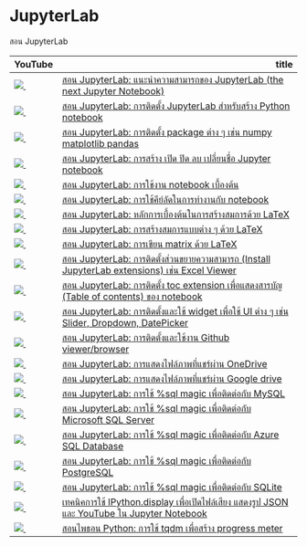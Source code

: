 # JupyterLab
สอน JupyterLab

<table border="0" class="dataframe">
  <thead>
    <tr style="text-align: right;">
      <th>YouTube</th>
      <th>title</th>
    </tr>
  </thead>
  <tbody>
    <tr>
      <td><a href=https://youtu.be/3PkMNsUCAM0><img src=https://i.ytimg.com/vi/3PkMNsUCAM0/mqdefault.jpg />&nbsp;</a></td>
      <td><a href="https://youtu.be/3PkMNsUCAM0">สอน JupyterLab: แนะนำความสามารถของ JupyterLab (the next Jupyter Notebook)</a></td>
    </tr>
    <tr>
      <td><a href=https://youtu.be/TAZluNvUgds><img src=https://i.ytimg.com/vi/TAZluNvUgds/mqdefault.jpg />&nbsp;</a></td>
      <td><a href="https://youtu.be/TAZluNvUgds">สอน JupyterLab: การติดตั้ง JupyterLab สำหรับสร้าง Python notebook</a></td>
    </tr>
    <tr>
      <td><a href=https://youtu.be/nqKvR18M3ok><img src=https://i.ytimg.com/vi/nqKvR18M3ok/mqdefault.jpg />&nbsp;</a></td>
      <td><a href="https://youtu.be/nqKvR18M3ok">สอน JupyterLab: การติดตั้ง package ต่าง ๆ เช่น numpy matplotlib pandas</a></td>
    </tr>
    <tr>
      <td><a href=https://youtu.be/v5mUwtumiV8><img src=https://i.ytimg.com/vi/v5mUwtumiV8/mqdefault.jpg />&nbsp;</a></td>
      <td><a href="https://youtu.be/v5mUwtumiV8">สอน JupyterLab: การสร้าง เปิด ปิด ลบ เปลี่ยนชื่อ Jupyter notebook</a></td>
    </tr>
    <tr>
      <td><a href=https://youtu.be/tdrXuBpIBrg><img src=https://i.ytimg.com/vi/tdrXuBpIBrg/mqdefault.jpg />&nbsp;</a></td>
      <td><a href="https://youtu.be/tdrXuBpIBrg">สอน JupyterLab: การใช้งาน notebook เบื้องต้น</a></td>
    </tr>
    <tr>
      <td><a href=https://youtu.be/_EYqaWXBSq0><img src=https://i.ytimg.com/vi/_EYqaWXBSq0/mqdefault.jpg />&nbsp;</a></td>
      <td><a href="https://youtu.be/_EYqaWXBSq0">สอน JupyterLab: การใช้คีย์ลัดในการทำงานกับ notebook</a></td>
    </tr>
    <tr>
      <td><a href=https://youtu.be/WlOEaEnLVvI><img src=https://i.ytimg.com/vi/WlOEaEnLVvI/mqdefault.jpg />&nbsp;</a></td>
      <td><a href="https://youtu.be/WlOEaEnLVvI">สอน JupyterLab: หลักการเบื้องต้นในการสร้างสมการด้วย LaTeX</a></td>
    </tr>
    <tr>
      <td><a href=https://youtu.be/J6ihpa3cvOM><img src=https://i.ytimg.com/vi/J6ihpa3cvOM/mqdefault.jpg />&nbsp;</a></td>
      <td><a href="https://youtu.be/J6ihpa3cvOM">สอน JupyterLab: การสร้างสมการแบบต่าง ๆ ด้วย LaTeX</a></td>
    </tr>
    <tr>
      <td><a href=https://youtu.be/1tTy6uFMfOc><img src=https://i.ytimg.com/vi/1tTy6uFMfOc/mqdefault.jpg />&nbsp;</a></td>
      <td><a href="https://youtu.be/1tTy6uFMfOc">สอน JupyterLab: การเขียน matrix ด้วย LaTeX</a></td>
    </tr>
    <tr>
      <td><a href=https://youtu.be/8gy5FiFcqPk><img src=https://i.ytimg.com/vi/8gy5FiFcqPk/mqdefault.jpg />&nbsp;</a></td>
      <td><a href="https://youtu.be/8gy5FiFcqPk">สอน JupyterLab: การติดตั้งส่วนขยายความสามารถ (Install JupyterLab extensions) เช่น Excel Viewer</a></td>
    </tr>
    <tr>
      <td><a href=https://youtu.be/b1CpiK1hz4w><img src=https://i.ytimg.com/vi/b1CpiK1hz4w/mqdefault.jpg />&nbsp;</a></td>
      <td><a href="https://youtu.be/b1CpiK1hz4w">สอน JupyterLab: การติดตั้ง toc extension เพื่อแสดงสารบัญ (Table of contents) ของ notebook</a></td>
    </tr>
    <tr>
      <td><a href=https://youtu.be/_YrB8JblQz8><img src=https://i.ytimg.com/vi/_YrB8JblQz8/mqdefault.jpg />&nbsp;</a></td>
      <td><a href="https://youtu.be/_YrB8JblQz8">สอน JupyterLab: การติดตั้งและใช้ widget เพื่อใช้ UI ต่าง ๆ เช่น Slider, Dropdown, DatePicker</a></td>
    </tr>
    <tr>
      <td><a href=https://youtu.be/xKF4WvZ7lds><img src=https://i.ytimg.com/vi/xKF4WvZ7lds/mqdefault.jpg />&nbsp;</a></td>
      <td><a href="https://youtu.be/xKF4WvZ7lds">สอน JupyterLab: การติดตั้งและใช้งาน Github viewer/browser</a></td>
    </tr>
    <tr>
      <td><a href=https://youtu.be/3FKS3eaL6to><img src=https://i.ytimg.com/vi/3FKS3eaL6to/mqdefault.jpg />&nbsp;</a></td>
      <td><a href="https://youtu.be/3FKS3eaL6to">สอน JupyterLab: การแสดงไฟล์ภาพที่แชร์ผ่าน OneDrive</a></td>
    </tr>
    <tr>
      <td><a href=https://youtu.be/oxyPhgheErc><img src=https://i.ytimg.com/vi/oxyPhgheErc/mqdefault.jpg />&nbsp;</a></td>
      <td><a href="https://youtu.be/oxyPhgheErc">สอน JupyterLab: การแสดงไฟล์ภาพที่แชร์ผ่าน Google drive</a></td>
    </tr>
    <tr>
      <td><a href=https://youtu.be/fQNKfIgBjZ4><img src=https://i.ytimg.com/vi/fQNKfIgBjZ4/mqdefault.jpg />&nbsp;</a></td>
      <td><a href="https://youtu.be/fQNKfIgBjZ4">สอน JupyterLab: การใช้ %sql magic เพื่อติดต่อกับ MySQL</a></td>
    </tr>
    <tr>
      <td><a href=https://youtu.be/nee5jBjTakQ><img src=https://i.ytimg.com/vi/nee5jBjTakQ/mqdefault.jpg />&nbsp;</a></td>
      <td><a href="https://youtu.be/nee5jBjTakQ">สอน JupyterLab: การใช้ %sql magic เพื่อติดต่อกับ Microsoft SQL Server</a></td>
    </tr>
    <tr>
      <td><a href=https://youtu.be/d7VpCTjefP8><img src=https://i.ytimg.com/vi/d7VpCTjefP8/mqdefault.jpg />&nbsp;</a></td>
      <td><a href="https://youtu.be/d7VpCTjefP8">สอน JupyterLab: การใช้ %sql magic เพื่อติดต่อกับ Azure SQL Database</a></td>
    </tr>
    <tr>
      <td><a href=https://youtu.be/bgHPGiE0rkg><img src=https://i.ytimg.com/vi/bgHPGiE0rkg/mqdefault.jpg />&nbsp;</a></td>
      <td><a href="https://youtu.be/bgHPGiE0rkg">สอน JupyterLab: การใช้ %sql magic เพื่อติดต่อกับ PostgreSQL</a></td>
    </tr>
    <tr>
      <td><a href=https://youtu.be/NNAohEj4EDU><img src=https://i.ytimg.com/vi/NNAohEj4EDU/mqdefault.jpg />&nbsp;</a></td>
      <td><a href="https://youtu.be/NNAohEj4EDU">สอน JupyterLab: การใช้ %sql magic เพื่อติดต่อกับ SQLite</a></td>
    </tr>
    <tr>
      <td><a href=https://youtu.be/OGYALEqTIQk><img src=https://i.ytimg.com/vi/OGYALEqTIQk/mqdefault.jpg />&nbsp;</a></td>
      <td><a href="https://youtu.be/OGYALEqTIQk">เทคนิคการใช้ IPython.display เพื่อเปิดไฟล์เสียง แสดงรูป JSON และ YouTube ใน Jupyter Notebook</a></td>
    </tr>
    <tr>
      <td><a href=https://youtu.be/GqbYVfZPYos><img src=https://i.ytimg.com/vi/GqbYVfZPYos/mqdefault.jpg />&nbsp;</a></td>
      <td><a href="https://youtu.be/GqbYVfZPYos">สอนไพธอน Python: การใช้ tqdm เพื่อสร้าง progress meter</a></td>
    </tr>
  </tbody>
</table>
